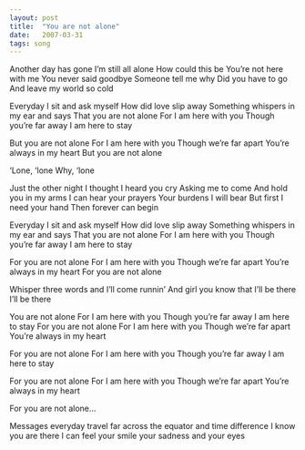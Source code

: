 ```yaml
---
layout: post
title:  "You are not alone"
date:   2007-03-31
tags: song
---
```

Another day has gone
I’m still all alone
How could this be
You’re not here with me
You never said goodbye
Someone tell me why
Did you have to go
And leave my world so cold

Everyday I sit and ask myself
How did love slip away
Something whispers in my ear and says
That you are not alone
For I am here with you
Though you’re far away
I am here to stay

But you are not alone
For I am here with you
Though we’re far apart
You’re always in my heart
But you are not alone

‘Lone, ‘lone
Why, ‘lone

Just the other night
I thought I heard you cry
Asking me to come
And hold you in my arms
I can hear your prayers
Your burdens I will bear
But first I need your hand
Then forever can begin

Everyday I sit and ask myself
How did love slip away
Something whispers in my ear and says
That you are not alone
For I am here with you
Though you’re far away
I am here to stay

For you are not alone
For I am here with you
Though we’re far apart
You’re always in my heart
For you are not alone

Whisper three words and I’ll come runnin’
And girl you know that I’ll be there
I’ll be there

You are not alone
For I am here with you
Though you’re far away
I am here to stay
For you are not alone
For I am here with you
Though we’re far apart
You’re always in my heart

For you are not alone
For I am here with you
Though you’re far away
I am here to stay

For you are not alone
For I am here with you
Though we’re far apart
You’re always in my heart

For you are not alone…
 
Messages everyday
travel far across the equator
and time difference
I know you are there
I can feel your smile
your sadness and your eyes
